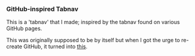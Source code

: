 ### GitHub-inspired Tabnav

This is a 'tabnav' that I made; inspired by the tabnav found on various GitHub pages.

This was originally supposed to be by itself but when I got the urge to re-create GitHub, it turned into [this](https://github.com/zaknes/css/tree/master/github).
